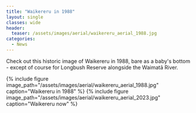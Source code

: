 ```yaml
---
title: "Waikereru in 1988"
layout: single
classes: wide
header:
  teaser: /assets/images/aerial/waikereru_aerial_1988.jpg
categories:
  - News
---
```


Check out this historic image of Waikereru in 1988, bare as a baby's bottom - except of course for Longbush Reserve alongside the Waimatā River.

{% include figure image_path="/assets/images/aerial/waikereru_aerial_1988.jpg" caption="Waikereru in 1988" %}
{% include figure image_path="/assets/images/aerial/waikereru_aerial_2023.jpg" caption="Waikereru now" %}

